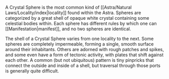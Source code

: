 A Crystal Sphere is the most common kind of [[Astra/Natural Laws/Locality/index|locality]] found within the Astra. Spheres are categorized by a great shell of opaque white crystal containing some celestial bodies within. Each sphere has different rules by which one can [[Manifestation|manifest]], and no two spheres are identical.

The shell of a Crystal Sphere varies from one locality to the next. Some spheres are completely impermeable, forming a single, smooth surface around their inhabitants. Others are adorned with rough patches and spikes, and some even have a form of tectonic activity, with plates that shift against each other. A common (but not ubiquitous) pattern is tiny pinpricks that connect the outside and inside of a shell, but traversal through those ports is generally quite difficult.
